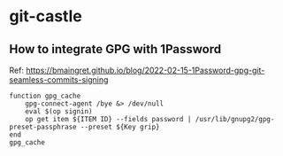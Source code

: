 # git-castle

## How to integrate GPG with 1Password
Ref: https://bmaingret.github.io/blog/2022-02-15-1Password-gpg-git-seamless-commits-signing

```fish:.fish_config.local
function gpg_cache
    gpg-connect-agent /bye &> /dev/null
    eval $(op signin)
    op get item ${ITEM ID} --fields password | /usr/lib/gnupg2/gpg-preset-passphrase --preset ${Key grip}
end
gpg_cache
```
